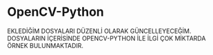 # OpenCV-Python

EKLEDİĞİM DOSYALARI DÜZENLİ OLARAK GÜNCELLEYECEĞİM. DOSYALARIN İÇERİSİNDE OPENCV-PYTHON İLE İLGİ ÇOK MİKTARDA ÖRNEK BULUNMAKTADIR.
